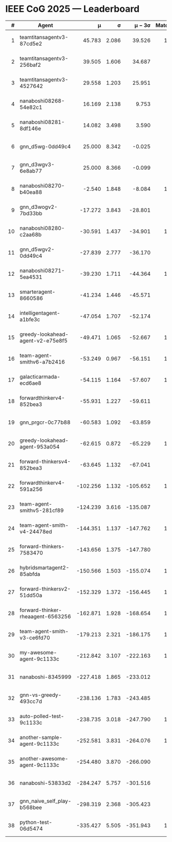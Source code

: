 # IEEE CoG 2025 — Leaderboard

| # | Agent | μ | σ | μ − 3σ | Matches | Updated |
|---:|---|---:|---:|---:|---:|---|
| 1 | teamtitansagentv3-87cd5e2 | 45.783 | 2.086 | 39.526 | 1080 | 2025-08-28 19:48 |
| 2 | teamtitansagentv3-256baf2 | 39.505 | 1.606 | 34.687 | 800 | 2025-08-28 19:48 |
| 3 | teamtitansagentv3-4527642 | 29.558 | 1.203 | 25.951 | 960 | 2025-08-28 19:48 |
| 4 | nanaboshi08268-54e82c1 | 16.169 | 2.138 | 9.753 | 860 | 2025-08-28 19:48 |
| 5 | nanaboshi08281-8df146e | 14.082 | 3.498 | 3.590 | 50 | 2025-08-28 19:48 |
| 6 | gnn_d5wg-0dd49c4 | 25.000 | 8.342 | -0.025 | 20 | 2025-08-28 19:48 |
| 7 | gnn_d3wgv3-6e8ab77 | 25.000 | 8.366 | -0.099 | 80 | 2025-08-28 19:48 |
| 8 | nanaboshi08270-b40ea88 | -2.540 | 1.848 | -8.084 | 1060 | 2025-08-28 19:48 |
| 9 | gnn_d3wogv2-7bd33bb | -17.272 | 3.843 | -28.801 | 68 | 2025-08-28 19:48 |
| 10 | nanaboshi08280-c2aa68b | -30.591 | 1.437 | -34.901 | 1100 | 2025-08-28 19:48 |
| 11 | gnn_d5wgv2-0dd49c4 | -27.839 | 2.777 | -36.170 | 40 | 2025-08-28 19:48 |
| 12 | nanaboshi08271-5ea4531 | -39.230 | 1.711 | -44.364 | 1380 | 2025-08-28 19:48 |
| 13 | smarteragent-8660586 | -41.234 | 1.446 | -45.571 | 984 | 2025-08-28 19:48 |
| 14 | intelligentagent-a1bfe3c | -47.054 | 1.707 | -52.174 | 874 | 2025-08-28 19:48 |
| 15 | greedy-lookahead-agent-v2-e75e8f5 | -49.471 | 1.065 | -52.667 | 1170 | 2025-08-28 19:48 |
| 16 | team-agent-smithv6-a7b2416 | -53.249 | 0.967 | -56.151 | 1080 | 2025-08-28 19:48 |
| 17 | galacticarmada-ecd6ae8 | -54.115 | 1.164 | -57.607 | 1000 | 2025-08-28 19:48 |
| 18 | forwardthinkerv4-852bea3 | -55.931 | 1.227 | -59.611 | 864 | 2025-08-28 19:48 |
| 19 | gnn_prgcr-0c77b88 | -60.583 | 1.092 | -63.859 | 930 | 2025-08-28 19:48 |
| 20 | greedy-lookahead-agent-953a054 | -62.615 | 0.872 | -65.229 | 1140 | 2025-08-28 19:48 |
| 21 | forward-thinkersv4-852bea3 | -63.645 | 1.132 | -67.041 | 762 | 2025-08-28 19:48 |
| 22 | forwardthinkerv4-591a256 | -102.256 | 1.132 | -105.652 | 1057 | 2025-08-28 19:48 |
| 23 | team-agent-smithv5-281cf89 | -124.239 | 3.616 | -135.087 | 800 | 2025-08-28 19:48 |
| 24 | team-agent-smith-v4-24478ed | -144.351 | 1.137 | -147.762 | 1078 | 2025-08-28 19:48 |
| 25 | forward-thinkers-7583470 | -143.656 | 1.375 | -147.780 | 900 | 2025-08-28 19:48 |
| 26 | hybridsmartagent2-85abfda | -150.566 | 1.503 | -155.074 | 1031 | 2025-08-28 19:48 |
| 27 | forward-thinkersv2-51dd50a | -152.329 | 1.372 | -156.445 | 1044 | 2025-08-28 19:48 |
| 28 | forward-thinker-rheaagent-6563256 | -162.871 | 1.928 | -168.654 | 1064 | 2025-08-28 19:48 |
| 29 | team-agent-smith-v3-ce6fd70 | -179.213 | 2.321 | -186.175 | 1218 | 2025-08-28 19:48 |
| 30 | my-awesome-agent-9c1133c | -212.842 | 3.107 | -222.163 | 1060 | 2025-08-28 19:48 |
| 31 | nanaboshi-8345999 | -227.418 | 1.865 | -233.012 | 880 | 2025-08-28 19:48 |
| 32 | gnn-vs-greedy-493cc7d | -238.136 | 1.783 | -243.485 | 760 | 2025-08-28 19:48 |
| 33 | auto-polled-test-9c1133c | -238.735 | 3.018 | -247.790 | 1060 | 2025-08-28 19:48 |
| 34 | another-sample-agent-9c1133c | -252.581 | 3.831 | -264.076 | 1060 | 2025-08-28 19:48 |
| 35 | another-awesome-agent-9c1133c | -254.480 | 3.870 | -266.090 | 900 | 2025-08-28 19:48 |
| 36 | nanaboshi-53833d2 | -284.247 | 5.757 | -301.516 | 880 | 2025-08-28 19:48 |
| 37 | gnn_naive_self_play-b568bee | -298.319 | 2.368 | -305.423 | 760 | 2025-08-28 19:48 |
| 38 | python-test-06d5474 | -335.427 | 5.505 | -351.943 | 1010 | 2025-08-28 19:48 |
